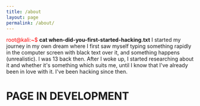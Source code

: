 ```yaml
---
title: /about
layout: page
permalink: /about/
---
```


<span style="color: red;">root@kali:~$</span> **cat when-did-you-first-started-hacking.txt**
I started my journey in my own dream where I first saw myself typing something rapidly in the computer screen with black text over it, and something happens (unrealistic). I was 13 back then. After I woke up, I started researching about it and whether it's something which suits me, until I know that I've already been in love with it. I've been hacking since then.


# PAGE IN DEVELOPMENT

